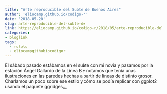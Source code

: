 ```yaml
---
title: "Arte reproducible del Subte de Buenos Aires"
author: 'eliocamp.github.io/codigo-r'
date: '2018-05-20'
slug: arte-reproducible-del-subte-de
link: https://eliocamp.github.io/codigo-r/2018/05/arte-reproducible-del-subte-de-buenos-aires/
categories:
- bloglink
tags:
  - rstats
  - eliocampgithubiocodigor
---
```


El sábado pasado estábamos en el subte con mi novia y pasamos por la estación Ángel Gallardo de la Línea B y notamos que tenía unas ilustraciones en las paredes hechas a partir de líneas de distinto grosor. Charlamos un poco sobre ese estilo y cómo se podía replicar con ggplot2 usando el paquete ggridges[... <i class="fas fa-external-link-alt"></i>](https://eliocamp.github.io/codigo-r/2018/05/arte-reproducible-del-subte-de-buenos-aires/)

